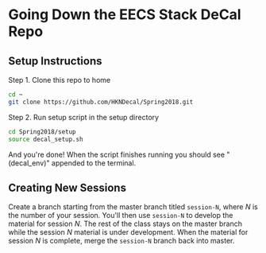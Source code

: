 # Going Down the EECS Stack DeCal Repo

## Setup Instructions
Step 1. Clone this repo to home
```bash
cd ~
git clone https://github.com/HKNDecal/Spring2018.git
```
Step 2. Run setup script in the setup directory
```bash
cd Spring2018/setup
source decal_setup.sh
```

And you're done! When the script finishes running you should see "(decal_env)" appended to the terminal.

## Creating New Sessions
Create a branch starting from the master branch titled `session-N`, where _N_ is the number of your
session. You'll then use `session-N` to develop the material for session _N_. The rest of the class
stays on the master branch while the session _N_ material is under development. When the material for
session _N_ is complete, merge the `session-N` branch back into master.
